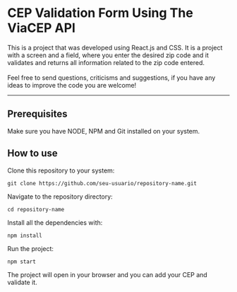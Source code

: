 # CEP Validation Form Using The ViaCEP API

<p>
This is a project that was developed using React.js and CSS. 
It is a project with a screen and a field, where you enter the desired zip code and it validates and returns all information related to the zip code entered.
<br>
<br>
Feel free to send questions, criticisms and suggestions, if you have any ideas to improve the code you are welcome!
</p>

---

## Prerequisites
<p>
Make sure you have NODE, NPM and Git installed on your system.
</p>

## How to use
<p>
Clone this repository to your system:
</p>

```
git clone https://github.com/seu-usuario/repository-name.git
```

<p>
Navigate to the repository directory:
</p>

```
cd repository-name
```

<p>
Install all the dependencies with:
</p>

```
npm install
```

<p>
Run the project:
</p>

```
npm start
```

<p>
The project will open in your browser and you can add your CEP and validate it.
</p>
